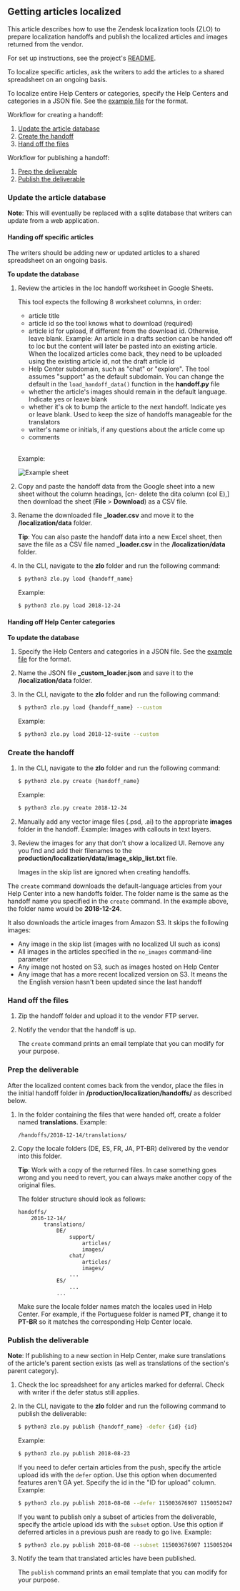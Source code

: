 ## Getting articles localized

This article describes how to use the Zendesk localization tools (ZLO) to prepare localization handoffs and publish the localized articles and images returned from the vendor.

For set up instructions, see the project's [README](https://github.com/chucknado/zlo/blob/master/README.md).

To localize specific articles, ask the writers to add the articles to a shared spreadsheet on an ongoing basis.

To localize entire Help Centers or categories, specify the Help Centers and categories in a JSON file. See the [example file](https://github.com/chucknado/zlo/blob/master/docs/_custom_loader.json) for the format.

Workflow for creating a handoff:

1. [Update the article database](#update_db)
2. [Create the handoff](#create_handoff)
3. [Hand off the files](#handoff_files)

Workflow for publishing a handoff:

1. [Prep the deliverable](#prep_loc_content)
2. [Publish the deliverable](#publish)

<!--
title: Getting articles localized
url: https://github.com/chucknado/zlo/blob/master/docs/localizing_articles.md
source: repo/zlo/docs/localizing_articles.md
-->


<h3 id="update_db">Update the article database</h3>

**Note**: This will eventually be replaced with a sqlite database that writers can update from a web application.

<h4 id="">Handing off specific articles</h4>

The writers should be adding new or updated articles to a shared spreadsheet on an ongoing basis.

**To update the database**

1. Review the articles in the loc handoff worksheet in Google Sheets.

	This tool expects the following 8 worksheet columns, in order:
	- article title
	- article id so the tool knows what to download (required)
	- article id for upload, if different from the download id. Otherwise, leave blank. Example: An article in a drafts section can be handed off to loc but the content will later be pasted into an existing article. When the localized articles come back, they need to be uploaded using the existing article id, not the draft article id 
	- Help Center subdomain, such as "chat" or "explore". The tool assumes "support" as the default subdomain. You can change the default in the `load_handoff_data()` function in the **handoff.py** file
	- whether the article's images should remain in the default language. Indicate yes or leave blank
	- whether it's ok to bump the article to the next handoff. Indicate yes or leave blank. Used to keep the size of handoffs manageable for the translators
	- writer's name or initials, if any questions about the article come up
	- comments 
	
	</br>Example:
	
	![Example sheet](https://github.com/chucknado/zlo/blob/master/docs/loc_handoffs_sheet_example.png)

2. Copy and paste the handoff data from the Google sheet into a new sheet without the column headings, [cn- delete the dita column (col E),] then download the sheet (**File** > **Download**) as a CSV file.

3. Rename the downloaded file **_loader.csv** and move it to the **/localization/data** folder.

    **Tip**: You can also paste the handoff data into a new Excel sheet, then save the file as a CSV file named **_loader.csv** in the **/localization/data** folder.


4. In the CLI, navigate to the **zlo** folder and run the following command:

	```bash
	$ python3 zlo.py load {handoff_name}
	```

	Example:

	```bash
	$ python3 zlo.py load 2018-12-24
	```

<h4 id="">Handing off Help Center categories</h4>

**To update the database**

1. Specify the Help Centers and categories in a JSON file. See the [example file](https://github.com/chucknado/zlo/blob/master/docs/_custom_loader.json) for the format.

2. Name the JSON file **_custom_loader.json** and save it to the **/localization/data** folder.

3. In the CLI, navigate to the **zlo** folder and run the following command:

	```bash
	$ python3 zlo.py load {handoff_name} --custom
	```

	Example:

	```bash
	$ python3 zlo.py load 2018-12-suite --custom
	```


<h3 id="create_handoff">Create the handoff</h3>

1. In the CLI, navigate to the **zlo** folder and run the following command:

	```bash
	$ python3 zlo.py create {handoff_name}
	```

	Example:

	```bash
	$ python3 zlo.py create 2018-12-24
	```

2. Manually add any vector image files (.psd, .ai) to the appropriate **images** folder in the handoff. Example: Images with callouts in text layers.

3. Review the images for any that don't show a localized UI. Remove any you find and add their filenames to the **production/localization/data/image\_skip\_list.txt** file.

	Images in the skip list are ignored when creating handoffs.

The `create` command downloads the default-language articles from your Help Center into a new handoffs folder. The folder name is the same as the handoff name you specified in the `create` command. In the example above, the folder name would be **2018-12-24**.

It also downloads the article images from Amazon S3. It skips the following images:

- Any image in the skip list (images with no localized UI such as icons)
- All images in the articles specified in the `no_images` command-line parameter
- Any image not hosted on S3, such as images hosted on Help Center
- Any image that has a more recent localized version on S3. It means the the English version hasn't been updated since the last handoff


<h3 id="handoff_files">Hand off the files</h3>

1. Zip the handoff folder and upload it to the vendor FTP server.

2. Notify the vendor that the handoff is up.

	The `create` command prints an email template that you can modify for your purpose.



<h3 id="prep_deliverable">Prep the deliverable</h3>

After the localized content comes back from the vendor, place the files in the initial handoff folder in **/production/localization/handoffs/** as described below. 

1. In the folder containing the files that were handed off, create a folder named **translations**. Example:

	`/handoffs/2018-12-14/translations/`

2. Copy the locale folders (DE, ES, FR, JA, PT-BR) delivered by the vendor into this folder.

	**Tip**: Work with a copy of the returned files. In case something goes wrong and you need to revert, you can always make another copy of the original files.

	The folder structure should look as follows:

	```
	handoffs/
		2016-12-14/
			translations/
				DE/
					support/
					    articles/
					    images/
					chat/
					    articles/
					    images/
					...
				ES/
					...
				...
	```

	Make sure the locale folder names match the locales used in Help Center. For example, if the Portuguese folder is named **PT**, change it to **PT-BR** so it matches the corresponding Help Center locale.


<h3 id="publish">Publish the deliverable</h3>

**Note**: If publishing to a new section in Help Center, make sure translations of the article's parent section exists (as well as translations of the section's parent category).

1. Check the loc spreadsheet for any articles marked for deferral. Check with writer if the defer status still applies.

2. In the CLI, navigate to the **zlo** folder and run the following command to publish the deliverable:

	```bash
	$ python3 zlo.py publish {handoff_name} -defer {id} {id}
	```
	
	Example:

	```bash
	$ python3 zlo.py publish 2018-08-23
	```
	
	If you need to defer certain articles from the push, specify the article upload ids with the `defer` option. Use this option when documented features aren't GA yet. Specify the id in the "ID for upload" column. Example:
	
	```bash
	$ python3 zlo.py publish 2018-08-08 --defer 115003676907 115005204787
	```

	If you want to publish only a subset of articles from the deliverable, specify the article upload ids with the `subset` option. Use this option if deferred articles in a previous push are ready to go live. Example:
	
	```bash
	$ python3 zlo.py publish 2018-08-08 --subset 115003676907 115005204787
	```

2. Notify the team that translated articles have been published.

	The `publish` command prints an email template that you can modify for your purpose.




